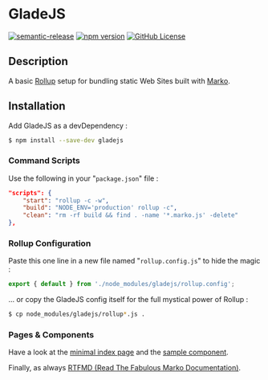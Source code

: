 # GladeJS

[![semantic-release](https://img.shields.io/badge/%20%20%F0%9F%93%A6%F0%9F%9A%80-semantic--release-e10079.svg)](https://github.com/semantic-release/semantic-release)
[![npm version](https://img.shields.io/npm/v/gladejs)](https://www.npmjs.com/package/gladejs)
[![GitHub License](https://img.shields.io/github/license/Glade-JS/gladejs)](./LICENSE)

## Description
A basic [Rollup](https://rollupjs.org/) setup for bundling static Web Sites built with [Marko](https://markojs.com/).

## Installation
Add GladeJS as a devDependency :
```bash
$ npm install --save-dev gladejs
```

### Command Scripts
Use the following in your "`package.json`" file :
```json
"scripts": {
    "start": "rollup -c -w",
    "build": "NODE_ENV='production' rollup -c",
    "clean": "rm -rf build && find . -name '*.marko.js' -delete"
},
```

### Rollup Configuration
Paste this one line in a new file named "`rollup.config.js`" to hide the magic :
```js
export { default } from './node_modules/gladejs/rollup.config';
```
... or copy the GladeJS config itself for the full mystical power of Rollup :
```sh
$ cp node_modules/gladejs/rollup*.js .
```

### Pages & Components
Have a look  at the [minimal index page](./pages/index.marko) and the [sample component](./components/counter.marko).

Finally, as always [RTFMD (Read The Fabulous Marko Documentation)](https://markojs.com/docs/getting-started/).
